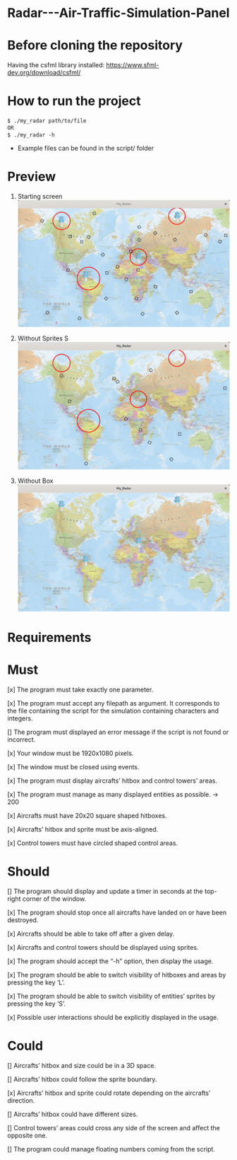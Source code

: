 # Radar---Air-Traffic-Simulation-Panel

# Before cloning the repository
Having the csfml library installed: https://www.sfml-dev.org/download/csfml/

# How to run the project
```
$ ./my_radar path/to/file
OR
$ ./my_radar -h
```
+ Example files can be found in the script/ folder
  
# Preview
1. Starting screen
![Normal Screen](ReadMeImgs/Normal.png)

2. Without Sprites S
![Without Sprites_S](ReadMeImgs/S.png)

3. Without Box
![Without_Box_L](ReadMeImgs/L.png)


# Requirements
# Must
[x] The program must take exactly one parameter.

[x] The program must accept any filepath as argument. It corresponds to the file containing the script for
   the simulation containing characters and integers.
   
[] The program must displayed an error message if the script is not found or incorrect.

[x] Your window must be 1920x1080 pixels.

[x] The window must be closed using events.

[x] The program must display aircrafts’ hitbox and control towers’ areas.

[x] The program must manage as many displayed entities as possible. -> 200

[x] Aircrafts must have 20x20 square shaped hitboxes.

[x] Aircrafts’ hitbox and sprite must be axis-aligned.

[x] Control towers must have circled shaped control areas.


# Should
[] The program should display and update a timer in seconds at the top-right corner of the window.

[x] The program should stop once all aircrafts have landed on or have been destroyed.

[x] Aircrafts should be able to take off after a given delay.

[x] Aircrafts and control towers should be displayed using sprites.

[x] The program should accept the “-h” option, then display the usage.

[x] The program should be able to switch visibility of hitboxes and areas by pressing the key ‘L’.

[x] The program should be able to switch visibility of entities’ sprites by pressing the key ‘S’.

[x] Possible user interactions should be explicitly displayed in the usage.

# Could

[] Aircrafts’ hitbox and size could be in a 3D space.

[] Aircrafts’ hitbox could follow the sprite boundary.

[x] Aircrafts’ hitbox and sprite could rotate depending on the aircrafts’ direction.

[] Aircrafts’ hitbox could have different sizes.

[] Control towers’ areas could cross any side of the screen and affect the opposite one.

[] The program could manage floating numbers coming from the script.

